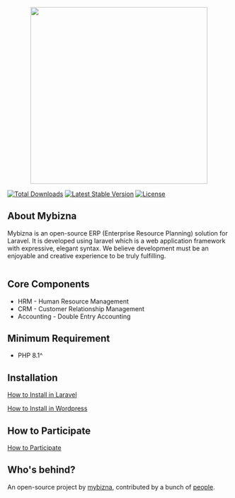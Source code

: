 <p align="center"><a href="https://mybizna.com" target="_blank"><img src="http://mybizna.com/wp-content/uploads/2021/11/logo.png" width="400"></a></p>


<a href="https://packagist.org/packages/mybizna/mybizna"><img src="https://img.shields.io/packagist/dt/mybizna/mybizna" alt="Total Downloads"></a>
<a href="https://packagist.org/packages/mybizna/mybizna"><img src="https://img.shields.io/packagist/v/mybizna/mybizna" alt="Latest Stable Version"></a>
<a href="https://packagist.org/packages/mybizna/mybizna"><img src="https://img.shields.io/packagist/l/mybizna/mybizna" alt="License"></a>
</p> 

## About Mybizna

Mybizna is an open-source ERP (Enterprise Resource Planning) solution for Laravel. It is developed using laravel which is a web application framework with expressive, elegant syntax. We believe development must be an enjoyable and creative experience to be truly fulfilling. 

<figure><img src="https://722412034-files.gitbook.io/~/files/v0/b/gitbook-x-prod.appspot.com/o/spaces%2F0dkrQE1EPlRKzUjTpBUW%2Fuploads%2FmDMo7dsJRhGaySFk2GjZ%2Fmybizna-erp-laravel.png?alt=media&token=8886c6c2-4366-432e-a33e-6c1ae48000ab" alt=""><figcaption></figcaption></figure>


## Core Components

-   HRM - Human Resource Management
-   CRM - Customer Relationship Management
-   Accounting - Double Entry Accounting


## Minimum Requirement

-   PHP 8.1^


## Installation

[How to Install in Laravel](https://mybizna.gitbook.io/mybizna-erp/readme/how-to-install-on-laravel)

[How to Install in Wordpress](https://mybizna.gitbook.io/mybizna-erp/readme/how-to-installation-in-wordpress)


## How to Participate

[How to Participate](https://mybizna.gitbook.io/mybizna-erp/readme/how-to-participate)


## Who's behind?

An open-source project by [mybizna](https://mybizna.com/), contributed by a bunch of [people](https://github.com/mybizna/mybizna/graphs/contributors).
